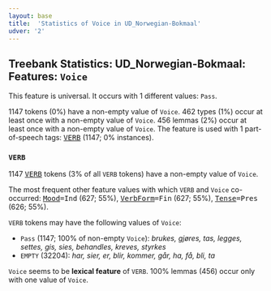 ```yaml
---
layout: base
title:  'Statistics of Voice in UD_Norwegian-Bokmaal'
udver: '2'
---
```


## Treebank Statistics: UD_Norwegian-Bokmaal: Features: `Voice`

This feature is universal.
It occurs with 1 different values: `Pass`.

1147 tokens (0%) have a non-empty value of `Voice`.
462 types (1%) occur at least once with a non-empty value of `Voice`.
456 lemmas (2%) occur at least once with a non-empty value of `Voice`.
The feature is used with 1 part-of-speech tags: <tt><a href="no_bokmaal-pos-VERB.html">VERB</a></tt> (1147; 0% instances).

### `VERB`

1147 <tt><a href="no_bokmaal-pos-VERB.html">VERB</a></tt> tokens (3% of all `VERB` tokens) have a non-empty value of `Voice`.

The most frequent other feature values with which `VERB` and `Voice` co-occurred: <tt><a href="no_bokmaal-feat-Mood.html">Mood</a></tt><tt>=Ind</tt> (627; 55%), <tt><a href="no_bokmaal-feat-VerbForm.html">VerbForm</a></tt><tt>=Fin</tt> (627; 55%), <tt><a href="no_bokmaal-feat-Tense.html">Tense</a></tt><tt>=Pres</tt> (626; 55%).

`VERB` tokens may have the following values of `Voice`:

* `Pass` (1147; 100% of non-empty `Voice`): <em>brukes, gjøres, tas, legges, settes, gis, sies, behandles, kreves, styrkes</em>
* `EMPTY` (32204): <em>har, sier, er, blir, kommer, går, ha, få, bli, ta</em>

`Voice` seems to be **lexical feature** of `VERB`. 100% lemmas (456) occur only with one value of `Voice`.

